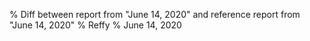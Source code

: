 % Diff between report from "June 14, 2020" and reference report from "June 14, 2020"
% Reffy
% June 14, 2020

